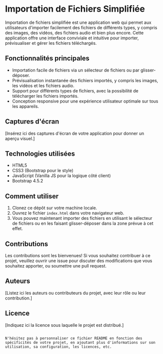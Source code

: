 # Importation de Fichiers Simplifiée

Importation de fichiers simplifiée est une application web qui permet aux utilisateurs d'importer facilement des fichiers de différents types, y compris des images, des vidéos, des fichiers audio et bien plus encore. Cette application offre une interface conviviale et intuitive pour importer, prévisualiser et gérer les fichiers téléchargés.

## Fonctionnalités principales

- Importation facile de fichiers via un sélecteur de fichiers ou par glisser-déposer.
- Prévisualisation instantanée des fichiers importés, y compris les images, les vidéos et les fichiers audio.
- Support pour différents types de fichiers, avec la possibilité de télécharger les fichiers importés.
- Conception responsive pour une expérience utilisateur optimale sur tous les appareils.

## Captures d'écran

[Insérez ici des captures d'écran de votre application pour donner un aperçu visuel.]

## Technologies utilisées

- HTML5
- CSS3 (Bootstrap pour le style)
- JavaScript (Vanilla JS pour la logique côté client)
- Bootstrap 4.5.2

## Comment utiliser

1. Clonez ce dépôt sur votre machine locale.
2. Ouvrez le fichier `index.html` dans votre navigateur web.
3. Vous pouvez maintenant importer des fichiers en utilisant le sélecteur de fichiers ou en les faisant glisser-déposer dans la zone prévue à cet effet.

## Contributions

Les contributions sont les bienvenues! Si vous souhaitez contribuer à ce projet, veuillez ouvrir une issue pour discuter des modifications que vous souhaitez apporter, ou soumettre une pull request.

## Auteurs

[Listez ici les auteurs ou contributeurs du projet, avec leur rôle ou leur contribution.]

## Licence

[Indiquez ici la licence sous laquelle le projet est distribué.]

``` 

N'hésitez pas à personnaliser ce fichier README en fonction des spécificités de votre projet, en ajoutant plus d'informations sur son utilisation, sa configuration, les licences, etc.

